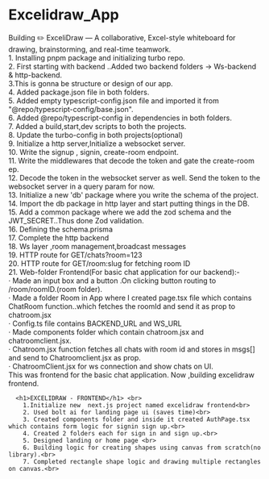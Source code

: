 # Excelidraw_App
Building ✏️ ExceliDraw — A collaborative, Excel-style whiteboard for drawing, brainstorming, and real-time teamwork.<br>
	1. Installing pnpm package and initializing turbo repo.</br>
	2. First starting with backend ..Added two backend folders -> Ws-backend & http-backend.</br>
    3.This is gonna be structure or design of our app.</br>
	4. Added  package.json file in both folders.</br>
	5. Added empty typescript-config.json file and imported it from "@repo/typescript-config/base.json".</br>
	6. Added @repo/typescript-config in dependencies in both folders.<br>
	7. Added a build,start,dev scripts to both the projects.<br>
	8. Update the turbo-config in both projects(optional)<br>
	9. Initialize a http server,Initialize a websocket server.<br>
	10. Write the signup , signin, create-room endpoint.<br>
	11. Write the middlewares that decode the token and gate the create-room  ep.<br>
	12. Decode the token in the websocket server as well. Send the token to the websocket server in a query param for now.<br>
	13. Initialize a new 'db' package where you write the schema of the project.<br>
	14. Import the db package in http layer and start putting things in the DB.<br>
	15. Add a common package where we add the zod schema and the JWT_SECRET..Thus done Zod validation.<br>
	16. Defining the schema.prisma<br>
	17. Complete the http backend<br>
	18. Ws layer ,room management,broadcast messages<br>
	19. HTTP route for GET/chats?room=123<br>
	20. HTTP route for GET/room:slug for fetching room ID<br>
    21. Web-folder Frontend(For basic chat application for our backend):- <br>
				· Made an input box and a button .On clicking button routing to /room/roomID.(room folder).<br>
				· Made a folder Room in App where I created page.tsx file which contains ChatRoom function..which fetches the roomId and send it as prop to chatroom.jsx<br>
				· Config.ts file contains BACKEND_URL and WS_URL<br>
				· Made components folder which contain chatroom.jsx and chatroomclient.jsx.<br>
				· Chatroom.jsx function fetches all chats with room id and stores in msgs[] and send to Chatroomclient.jsx as prop.<br>
				· ChatroomClient.jsx for ws connection and show chats on UI.<br>
		This was frontend for the basic chat application. Now ,building excelidraw frontend.<br>

	  <h1>EXCELIDRAW - FRONTEND</h1> <br>
	    1.Initialize new  next.js project named excelidraw frontend<br>
		2. Used bolt ai for landing page ui (saves time)<br>
		3. Created components folder and inside it created AuthPage.tsx which contains form logic for signin sign up.<br>
		4. Created 2 folders each for sign in and sign up.<br>
		5. Designed landing or home page <br>
		6. Building logic for creating shapes using canvas from scratch(no library).<br>
		7. Completed rectangle shape logic and drawing multiple rectangles on canvas.<br>
			
	
	   
	



